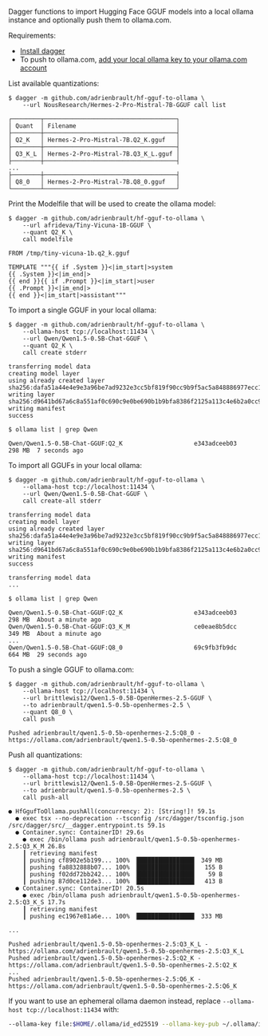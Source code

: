 Dagger functions to import Hugging Face GGUF models into a local ollama instance and optionally push them to ollama.com.

Requirements:
- [Install dagger](https://docs.dagger.io/install)
- To push to ollama.com, [add your local ollama key to your ollama.com account](https://github.com/ollama/ollama/blob/main/docs/import.md#publishing-your-model-optional--early-alpha)

List available quantizations:
```console
$ dagger -m github.com/adrienbrault/hf-gguf-to-ollama \
    --url NousResearch/Hermes-2-Pro-Mistral-7B-GGUF call list

┌────────┬─────────────────────────────────────┐
│ Quant  │ Filename                            │
├────────┼─────────────────────────────────────┤
│ Q2_K   │ Hermes-2-Pro-Mistral-7B.Q2_K.gguf   │
├────────┼─────────────────────────────────────┤
│ Q3_K_L │ Hermes-2-Pro-Mistral-7B.Q3_K_L.gguf │
├────────┼─────────────────────────────────────┤
...
├────────┼─────────────────────────────────────┤
│ Q8_0   │ Hermes-2-Pro-Mistral-7B.Q8_0.gguf   │
└────────┴─────────────────────────────────────┘
```

Print the Modelfile that will be used to create the ollama model:
```console
$ dagger -m github.com/adrienbrault/hf-gguf-to-ollama \
    --url afrideva/Tiny-Vicuna-1B-GGUF \
    --quant Q2_K \
    call modelfile

FROM /tmp/tiny-vicuna-1b.q2_k.gguf

TEMPLATE """{{ if .System }}<|im_start|>system
{{ .System }}<|im_end|>
{{ end }}{{ if .Prompt }}<|im_start|>user
{{ .Prompt }}<|im_end|>
{{ end }}<|im_start|>assistant"""
```

To import a single GGUF in your local ollama:
```console
$ dagger -m github.com/adrienbrault/hf-gguf-to-ollama \
    --ollama-host tcp://localhost:11434 \
    --url Qwen/Qwen1.5-0.5B-Chat-GGUF \
    --quant Q2_K \
    call create stderr

transferring model data
creating model layer
using already created layer sha256:dafa51a44e4e9e3a96be7ad9232e3cc5bf819f90cc9b9f5ac5a848886977ecc1
writing layer sha256:d9641bd67a6c8a551af0c690c9e0be690b1b9bfa8386f2125a113c4e6b2a0cc9
writing manifest
success

$ ollama list | grep Qwen

Qwen/Qwen1.5-0.5B-Chat-GGUF:Q2_K                  	e343adceeb03	298 MB	7 seconds ago
```

To import all GGUFs in your local ollama:
```console
$ dagger -m github.com/adrienbrault/hf-gguf-to-ollama \
    --ollama-host tcp://localhost:11434 \
    --url Qwen/Qwen1.5-0.5B-Chat-GGUF \
    call create-all stderr

transferring model data
creating model layer
using already created layer sha256:dafa51a44e4e9e3a96be7ad9232e3cc5bf819f90cc9b9f5ac5a848886977ecc1
writing layer sha256:d9641bd67a6c8a551af0c690c9e0be690b1b9bfa8386f2125a113c4e6b2a0cc9
writing manifest
success

transferring model data
...

$ ollama list | grep Qwen

Qwen/Qwen1.5-0.5B-Chat-GGUF:Q2_K                  	e343adceeb03	298 MB	About a minute ago	
Qwen/Qwen1.5-0.5B-Chat-GGUF:Q3_K_M                	ce0eae8b5dcc	349 MB	About a minute ago	
...  	
Qwen/Qwen1.5-0.5B-Chat-GGUF:Q8_0                  	69c9fb3fb9dc	664 MB	29 seconds ago
```

To push a single GGUF to ollama.com:
```console
$ dagger -m github.com/adrienbrault/hf-gguf-to-ollama \
    --ollama-host tcp://localhost:11434 \
    --url brittlewis12/Qwen1.5-0.5B-OpenHermes-2.5-GGUF \
    --to adrienbrault/qwen1.5-0.5b-openhermes-2.5 \
    --quant Q8_0 \
    call push

Pushed adrienbrault/qwen1.5-0.5b-openhermes-2.5:Q8_0 - https://ollama.com/adrienbrault/qwen1.5-0.5b-openhermes-2.5:Q8_0
```

Push all quantizations:
```console
$ dagger -m github.com/adrienbrault/hf-gguf-to-ollama \
    --ollama-host tcp://localhost:11434 \
    --url brittlewis12/Qwen1.5-0.5B-OpenHermes-2.5-GGUF \
    --to adrienbrault/qwen1.5-0.5b-openhermes-2.5 \
    call push-all

● HfGgufToOllama.pushAll(concurrency: 2): [String!]! 59.1s
  ● exec tsx --no-deprecation --tsconfig /src/dagger/tsconfig.json /src/dagger/src/__dagger.entrypoint.ts 59.1s
  ● Container.sync: ContainerID! 29.6s
    ● exec /bin/ollama push adrienbrault/qwen1.5-0.5b-openhermes-2.5:Q3_K_M 26.8s
    ┃ retrieving manifest
    ┃ pushing cf8902e5b199... 100% ▕████████████████▏ 349 MB
    ┃ pushing fa8832888b07... 100% ▕████████████████▏  155 B
    ┃ pushing f02dd72bb242... 100% ▕████████████████▏   59 B
    ┃ pushing 87d0ce112de3... 100% ▕████████████████▏  413 B
  ● Container.sync: ContainerID! 20.5s
    ● exec /bin/ollama push adrienbrault/qwen1.5-0.5b-openhermes-2.5:Q3_K_S 17.7s
    ┃ retrieving manifest
    ┃ pushing ec1967e81a6e... 100% ▕████████████████▏ 333 MB

...

Pushed adrienbrault/qwen1.5-0.5b-openhermes-2.5:Q3_K_L - https://ollama.com/adrienbrault/qwen1.5-0.5b-openhermes-2.5:Q3_K_L
Pushed adrienbrault/qwen1.5-0.5b-openhermes-2.5:Q2_K - https://ollama.com/adrienbrault/qwen1.5-0.5b-openhermes-2.5:Q2_K
...
Pushed adrienbrault/qwen1.5-0.5b-openhermes-2.5:Q6_K - https://ollama.com/adrienbrault/qwen1.5-0.5b-openhermes-2.5:Q6_K
```

If you want to use an ephemeral ollama daemon instead, replace `--ollama-host tcp://localhost:11434` with:
```bash
--ollama-key file:$HOME/.ollama/id_ed25519 --ollama-key-pub ~/.ollama/id_ed25519.pub
```
